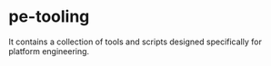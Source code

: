 # pe-tooling
It contains a collection of tools and scripts designed specifically for platform engineering. 
